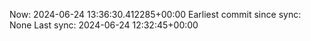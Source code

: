 Now: 2024-06-24 13:36:30.412285+00:00 Earliest commit since sync: None Last sync: 2024-06-24 12:32:45+00:00
